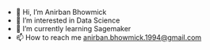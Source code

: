 - 👋 Hi, I’m Anirban Bhowmick
- 👀 I’m interested in Data Science
- 🌱 I’m currently learning Sagemaker
- 📫 How to reach me anirban.bhowmick.1994@gmail.com

<!---
meAnirban/meAnirban is a ✨ special ✨ repository because its `README.md` (this file) appears on your GitHub profile.
You can click the Preview link to take a look at your changes.
--->
